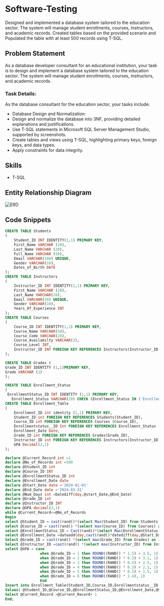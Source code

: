 # Software-Testing
Designed and implemented a database system tailored to the education sector. The system will manage student enrollments, courses, instructors, and academic records. Created tables based on the provided scenario and Populated the table with at least 500 records using T-SQL.
## Problem Statement
As a database developer consultant for an educational institution, your task is to design and implement a database system tailored to the education sector. The system will manage student enrollments, courses, instructors, and academic records.

### Task Details: 
As the database consultant for the education sector, your tasks include:
- Database Design and Normalization:
- Design and normalize the database into 3NF, providing detailed explanations and justifications.
- Use T-SQL statements in Microsoft SQL Server Management Studio, supported by screenshots.
- Create tables and views using T-SQL, highlighting primary keys, foreign keys, and data types.
- Apply constraints for data integrity.

## Skills
- T-SQL
## Entity Relationship Diagram
![ERD](https://github.com/user-attachments/assets/32e5c4d0-574c-4072-99a7-bf3a3737fbfd)

## Code Snippets
```sql
CREATE TABLE Students
(
	Student_ID INT IDENTITY(1,1) PRIMARY KEY,
	First_Name VARCHAR (20),
	Last_Name VARCHAR (20),
	Full_Name VARCHAR (50),
	Email VARCHAR(100) UNIQUE,
	Gender VARCHAR(10),
	Dates_of_Birth DATE
);
CREATE TABLE Instructors
(
	Instructor_ID INT IDENTITY(1,1) PRIMARY KEY,
	First_Name VARCHAR (20),
	Last_Name VARCHAR(20),
	Email VARCHAR(50) UNIQUE,
	Gender VARCHAR(10),
	Years_Of_Experience INT
);
CREATE TABLE Courses
(
	Course_ID INT IDENTITY(1,1) PRIMARY KEY,
	Course_Name VARCHAR(50),
	Course_Code VARCHAR(20),
	Course_Availabilty VARCHAR(3),
	Course_Level INT,
	Instructor_ID INT FOREIGN KEY REFERENCES Instructors(Instructor_ID)
);

CREATE TABLE Grades (
Grade_ID INT IDENTITY (1,1)PRIMARY KEY, 
Grade VARCHAR (1)
);

CREATE TABLE Enrollment_Status
(
 EnrollmentStatus_ID INT IDENTITY (1,1) PRIMARY KEY,
   Enrollment_Status VARCHAR(20) CHECK (Enrollment_Status IN ('Enrolled', 'Not Enrolled', 'Pending')),
CREATE TABLE Enrollment_Table
(
	Enrollment_ID int identity (1,1) PRIMARY KEY,
	Student_ID int FOREIGN KEY REFERENCES Students(Student_ID),
	Course_ID int FOREIGN KEY REFERENCES Courses (Course_ID),
	Enrollmentstatus__ID Int FOREIGN KEY REFERENCES Enrollment_Status (EnrollmentStatus_ID),
	Enrollment_Date Date,
	Grade_ID int FOREIGN KEY REFERENCES Grades(Grade_ID),
	Instructor_ID int FOREIGN KEY REFERENCES Instructors(Instructor_ID),
	GPA Decimal(2,1)
);

declare @Current_Record int =1
declare @No_of_Records int =500
declare @Student_ID int
declare @Course_ID INT
declare @EnrollmentStatus_ID int
declare @Enrollment_Date date
declare @Start_Date date ='2024-01-01'
declare @End_Date date ='2024-03-31'
declare @Num_Days int =Datediff(day,@start_Date,@End_Date)
declare @Grade_ID int
declare @Instructor_ID INT
declare @GPA decimal(2,1)
while @Current_Record<=@No_of_Records
Begin
select @Student_ID = cast(rand()*(select Max(Student_ID) from Students) as int)+1
select @Course_ID = cast(rand() *(select max(Course_ID) from Courses) as int)+1
select @EnrollmentStatus_ID = Cast(rand()*(select Max(EnrollmentStatus_ID) from Enrollment_Status) as int)+1
select @Enrollment_Date =dateadd(day,cast(rand()*datediff(day,@Start_Date,@End_Date)as int)+1, @Start_Date)
Select @Grade_ID = cast(rand() *(select max(Grade_ID) from Grades) as int)+1
Select @Instructor_ID =cast(rand() *(select max(Instructor_ID) from Instructors) as int)+1
select @GPA = case 
				when @Grade_ID = 1 then ROUND((RAND() * 1.5) + 3.5, 1)
				when @Grade_ID = 2 then ROUND((RAND() * 0.3) + 3.1, 1)
				when @Grade_ID = 3 then ROUND((RAND() * 0.5) + 2.5, 1)
				when @Grade_ID = 4 then ROUND((RAND() * 0.3) + 2.1, 1)
				when @Grade_ID = 5 then ROUND((RAND() * 0.5) + 1.5, 1)
				when @Grade_ID = 6 then ROUND((RAND() * 1.4), 1)
				End
Insert into Enrollment_Table(Student_ID,Course_ID,Enrollmentstatus__ID,Enrollment_Date,Grade_ID,Instructor_ID,GPA)
Values( @Student_ID,@Course_ID,@EnrollmentStatus_ID,@Enrollment_Date,@Grade_ID,@Instructor_ID,@GPA)
Select @Current_Record =@Current_Record+ 1
End;
```
